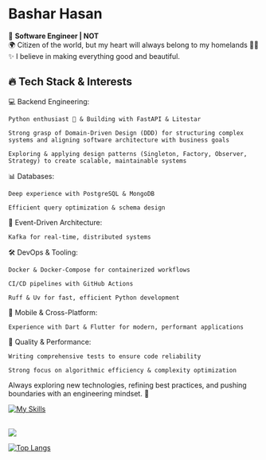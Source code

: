 # Bashar Hasan
🚀 **Software Engineer | NOT** <br>
🌍 Citizen of the world, but my heart will always belong to my homelands 💙💛 <br>
✨ I believe in making everything good and beautiful. <br>


## 🔥 Tech Stack & Interests

💻 Backend Engineering:

    Python enthusiast 🐍 & Building with FastAPI & Litestar

    Strong grasp of Domain-Driven Design (DDD) for structuring complex systems and aligning software architecture with business goals

    Exploring & applying design patterns (Singleton, Factory, Observer, Strategy) to create scalable, maintainable systems

📊 Databases:

    Deep experience with PostgreSQL & MongoDB

    Efficient query optimization & schema design

📡 Event-Driven Architecture:

    Kafka for real-time, distributed systems

🛠 DevOps & Tooling:

    Docker & Docker-Compose for containerized workflows

    CI/CD pipelines with GitHub Actions

    Ruff & Uv for fast, efficient Python development

📱 Mobile & Cross-Platform:

    Experience with Dart & Flutter for modern, performant applications

🧪 Quality & Performance:

    Writing comprehensive tests to ensure code reliability

    Strong focus on algorithmic efficiency & complexity optimization

Always exploring new technologies, refining best practices, and pushing boundaries with an engineering mindset. 🚀 

[![My Skills](https://skillicons.dev/icons?i=py,fastapi,githubactions,flask,redis,postgres,mysql,mongodb,git,docker,nginx,sentry,dart,flutter&perline=7)](https://skillicons.dev)


<br>


<a href="https://github.com/abstract-333">
</a>

<a href="https://github.com/abstract-333">
  <img align="center" src="https://github-readme-stats.vercel.app/api/top-langs/?username=abstract-333&layout=compact&theme=tokyonight&repo=github-readme-stats" />
</a>


[![Top Langs](https://komarev.com/ghpvc/?username=abstract-333)](https://github.com/anuraghazra/github-readme-stats)

